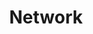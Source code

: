 ---
title: Network
description: 
image: cover.jpg

# Badge style
style:
    background: "#0072B5"
    color: "#fff"
---